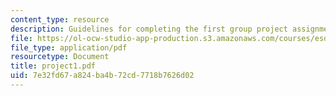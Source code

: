 ```yaml
---
content_type: resource
description: Guidelines for completing the first group project assignment.
file: https://ol-ocw-studio-app-production.s3.amazonaws.com/courses/esd-04j-frameworks-and-models-in-engineering-systems-engineering-system-design-spring-2007/7e32fd67a824ba4b72cd7718b7626d02_project1.pdf
file_type: application/pdf
resourcetype: Document
title: project1.pdf
uid: 7e32fd67-a824-ba4b-72cd-7718b7626d02
---
```


